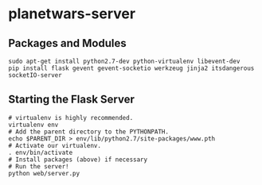 planetwars-server
==========

## Packages and Modules

	sudo apt-get install python2.7-dev python-virtualenv libevent-dev
	pip install flask gevent gevent-socketio werkzeug jinja2 itsdangerous socketIO-server

## Starting the Flask Server

	# virtualenv is highly recommended.
	virtualenv env
	# Add the parent directory to the PYTHONPATH.
	echo $PARENT_DIR > env/lib/python2.7/site-packages/www.pth
	# Activate our virtualenv.
	. env/bin/activate
	# Install packages (above) if necessary
	# Run the server!
	python web/server.py
